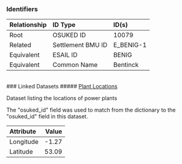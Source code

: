### Identifiers

| Relationship   | ID Type           | ID(s)     |
|:---------------|:------------------|:----------|
| Root           | OSUKED ID         | 10079     |
| Related        | Settlement BMU ID | E_BENIG-1 |
| Equivalent     | ESAIL ID          | BENIG     |
| Equivalent     | Common Name       | Bentinck  |

<br>
### Linked Datasets
##### <a href="https://raw.githubusercontent.com/OSUKED/Dictionary-Datasets/main/datasets/plant-locations/datapackage.json">Plant Locations</a>

Dataset listing the locations of power plants

The "osuked_id" field was used to match from the dictionary to the "osuked_id" field in this dataset.

| Attribute   |   Value |
|:------------|--------:|
| Longitude   |   -1.27 |
| Latitude    |   53.09 |
